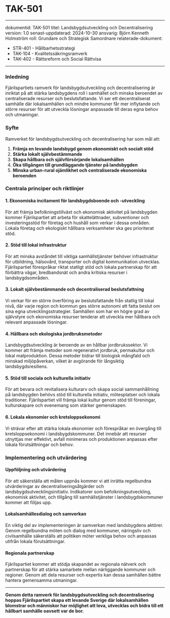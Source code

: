 # TAK-501
---
dokumentid: TAK-501
titel: Landsbygdsutveckling och Decentralisering
version: 1.0
senast-uppdaterad: 2024-10-30
ansvarig: Björn Kenneth Holmström
roll: Grundare och Strategisk Samordnare
relaterade-dokument:
- STR-401 - Hållbarhetsstrategi
- TAK-104 - Kvalitetssäkringsramverk
- TAK-402 - Rättsreform och Social Rättvisa
---

### Inledning
Fjärilspartiets ramverk för landsbygdsutveckling och decentralisering är inriktat på att stärka landsbygdens roll i samhället och minska beroendet av centraliserade resurser och beslutsfattande. Vi ser ett decentraliserat samhälle där lokalsamhällen och mindre kommuner får mer inflytande och större resurser för att utveckla lösningar anpassade till deras egna behov och utmaningar. 

### Syfte
Ramverket för landsbygdsutveckling och decentralisering har som mål att:

1. **Främja en levande landsbygd genom ekonomiskt och socialt stöd**
2. **Stärka lokalt självbestämmande**
3. **Skapa hållbara och självförsörjande lokalsamhällen**
4. **Öka tillgången till grundläggande tjänster på landsbygden**
5. **Minska urban-rural ojämlikhet och centraliserade ekonomiska beroenden**

### Centrala principer och riktlinjer

#### 1. Ekonomiska incitament för landsbygdsboende och -utveckling
För att främja befolkningstillväxt och ekonomisk aktivitet på landsbygden kommer Fjärilspartiet att arbeta för skattelättnader, subventioner och investeringsstöd för företag och hushåll som verkar i dessa områden. Lokala företag och ekologiskt hållbara verksamheter ska ges prioriterat stöd.

#### 2. Stöd till lokal infrastruktur
För att minska avståndet till viktiga samhällstjänster behöver infrastruktur för utbildning, hälsovård, transporter och digital kommunikation utvecklas. Fjärilspartiet förespråkar riktat statligt stöd och lokala partnerskap för att förbättra vägar, bredbandsnät och andra kritiska resurser i landsbygdsområden.

#### 3. Lokalt självbestämmande och decentraliserad beslutsfattning
Vi verkar för en större överföring av beslutsfattande från statlig till lokal nivå, där varje region och kommun ges större autonomi att fatta beslut om sina egna utvecklingsstrategier. Samhällen som har en högre grad av självstyre och ekonomiska resurser tenderar att utveckla mer hållbara och relevant anpassade lösningar.

#### 4. Hållbara och ekologiska jordbruksmetoder
Landsbygdsutveckling är beroende av en hållbar jordbrukssektor. Vi kommer att främja metoder som regenerativt jordbruk, permakultur och lokal matproduktion. Dessa metoder bidrar till biologisk mångfald och minskad miljöpåverkan, vilket är avgörande för långsiktig landsbygdsresiliens.

#### 5. Stöd till sociala och kulturella initiativ
För att bevara och revitalisera kulturarv och skapa social sammanhållning på landsbygden behövs stöd till kulturella initiativ, mötesplatser och lokala traditioner. Fjärilspartiet vill främja lokal kultur genom stöd till föreningar, kulturskapare och evenemang som stärker gemenskapen.

#### 6. Lokala ekonomier och kretsloppsekonomi
Vi strävar efter att stärka lokala ekonomier och förespråkar en övergång till kretsloppsekonomi i landsbygdskommuner. Det innebär att resurser utnyttjas mer effektivt, avfall minimeras och produktionen anpassas efter lokala förutsättningar och behov.

### Implementering och utvärdering

#### Uppföljning och utvärdering
För att säkerställa att målen uppnås kommer vi att inrätta regelbundna utvärderingar av decentraliseringsåtgärder och landsbygdsutvecklingsinitiativ. Indikatorer som befolkningsutveckling, ekonomisk aktivitet, och tillgång till samhällstjänster i landsbygdskommuner kommer att följas upp.

#### Lokalsamhällesdialog och samverkan
En viktig del av implementeringen är samverkan med landsbygdens aktörer. Genom regelbundna möten och dialog med kommuner, näringsliv och civilsamhälle säkerställs att politiken möter verkliga behov och anpassas utifrån lokala förutsättningar.

#### Regionala partnerskap
Fjärilspartiet kommer att stödja skapandet av regionala nätverk och partnerskap för att stärka samarbete mellan närliggande kommuner och regioner. Genom att dela resurser och expertis kan dessa samhällen bättre hantera gemensamma utmaningar.

---

**Genom detta ramverk för landsbygdsutveckling och decentralisering hoppas Fjärilspartiet skapa ett levande Sverige där lokalsamhällen blomstrar och människor har möjlighet att leva, utvecklas och bidra till ett hållbart samhälle oavsett var de bor.**
